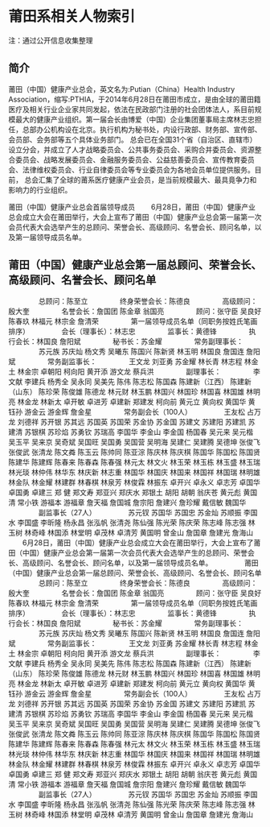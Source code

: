 # 莆田系相关人物索引
注：通过公开信息收集整理

## 简介
莆田（中国）健康产业总会，英文名为:Putian（China）Health Industry Association，缩写:PTHIA，于2014年6月28日在莆田市成立，是由全球的莆田籍医疗及相关行业企业家共同发起，依法在民政部门注册的社会团体法人，系目前规模最大的健康产业组织。第一届会长由博爱（中国）企业集团董事局主席林志忠担任，总部办公机构设在北京。执行机构为秘书处，内设行政部、财务部、宣传部、会员部、会务部等五个具体业务部门。
总会已在全国31个省（自治区、直辖市）设立分会，并成立了人才战略委员会、公共事务委员会、采购合并委员会、资源整合委员会、战略发展委员会、金融服务委员会、公益慈善委员会、宣传教育委员会、法律维权委员会、行业自律委员会等专业委员会为各地会员单位提供服务。目前， 总会汇集了全球的莆系医疗健康产业会员，是当前规模最大、最具竟争力和影响力的行业组织。

莆田（中国）健康产业总会首届领导成员
 　　6月28日，莆田（中国）健康产业总会成立大会在莆田举行，大会上宣布了莆田（中国）健康产业总会第一届第一次会员代表大会选举产生的总顾问、荣誉会长、高级顾问、名誉会长、顾问名单，以及第一届领导成员名单。
　　
## 莆田（中国）健康产业总会第一届总顾问、荣誉会长、高级顾问、名誉会长、顾问名单
　　
　　总顾问：陈至立
　　
　　终身荣誉会长：陈德良
　　
　　高级顾问：殷大奎
　　
　　名誉会长：詹国团 陈金章 翁国亮
　　
　　顾问：张守臣 吴良好 陈春玖 林福元 林宗金 詹清荣
　　
　　第一届领导成员名单（同职务按姓氏笔画排序）
　　
　　会长（理事长）：林志忠
　　
　　监事长：黄德锋
　　
　　执行会长：林国良 詹阳斌
　　
　　秘书长：苏金耀
　　
　　常务副理事长：
　　
　　苏元族 苏庆灿 杨文秀 吴曦东 陈国兴 陈新贤 林玉明 林国良 詹国连 詹阳斌
　　
　　常务副监事长：
　　
　　王文龙 刘亚勇 苏金耀 林长青 林志程 林金土 林金宗 卓朝阳 柯向阳 黄开添 游文龙 蔡兵洪
　　
　　副理事长：
　　
　　李文献 李建兵 杨秀全 吴永同 吴美先 陈伟 陈志松 陈国森 陈建新（江西） 陈建新（山东） 陈珍荣 陈俊雄 陈德龙 林元财 林玉鹏 林国兴 林国珍 林国喜 林国雄 林明亮 林金龙 林新太 卓开敏 卓进芳 卓建新 郑建发 柯向前 黄元立 黄向权 黄国华 黄钰孙 游金云 游金辉 詹金星
　　
　　常务副会长（100人）
　　
　　王友松 占万龙 刘德祥 苏开银 苏其远 苏国英 苏国荣 苏金协 苏金国 苏建文 苏建阳 苏建凯 苏建清 苏银棋 苏珍焰 苏勇钦 苏瑞高 李国华 李金山 李金国 杨国春 吴元来 吴元楷 吴玉平 吴来京 吴奇斌 吴国旺 吴国勇 吴国营 吴明海 吴建仁 吴建腾 吴德坤 张俊飞 张俊武 张清龙 陈文粦 陈玉云 陈帅同 陈亚淙 陈庆林 陈庆棋 陈国华 陈国松 陈国贤 陈建华 陈建辉 陈春来 陈春森 陈春强 林元太 林文火 林玉荣 林玉栋 林玉盛 林玉瑞 林光琰 林仲伟 林华东 林庆新 林志重 林国华 林国庆 林国来 林国祥 林国瑞 林明雄 林金队 林金耀 林建群 林春棋 林泉芳 林俊霖 林振东 卓开兴 卓永义 卓志芳 卓国华 卓国勇 卓建三 郑 健 郑文寿 郑亚兴 郑庆水 郑银土 胡阳 胡朝 翁庆苍 黄元彪 黄国清 常小铁 游福本 游福章 詹天福 詹国城 詹宗阳 詹建兴 詹珍耀 戴信敏 魏国华
　　
　　副监事长（27人）
　　
　　苏元钗 苏国华 苏国忠 苏金灿 苏顺振 李国水 李国盛 李昕隆 杨永昌 张泓帆 张清尧 陈仙强 陈光荣 陈庆荣 陈志峰 陈志强 林玉树 林奇峰 林国添 林堂明 卓茂林 卓清芳 黄国明 曾金山 詹国章 詹建光 詹海山
　　6月28日，莆田（中国）健康产业总会成立大会在莆田举行，大会上宣布了莆田（中国）健康产业总会第一届第一次会员代表大会选举产生的总顾问、荣誉会长、高级顾问、名誉会长、顾问名单，以及第一届领导成员名单。
　　
　　莆田（中国）健康产业总会第一届总顾问、荣誉会长、高级顾问、名誉会长、顾问名单
　　
　　总顾问：陈至立
　　
　　终身荣誉会长：陈德良
　　
　　高级顾问：殷大奎
　　
　　名誉会长：詹国团 陈金章 翁国亮
　　
　　顾问：张守臣 吴良好 陈春玖 林福元 林宗金 詹清荣
　　
　　第一届领导成员名单（同职务按姓氏笔画排序）
　　
　　会长（理事长）：林志忠
　　
　　监事长：黄德锋
　　
　　执行会长：林国良 詹阳斌
　　
　　秘书长：苏金耀
　　
　　常务副理事长：
　　
　　苏元族 苏庆灿 杨文秀 吴曦东 陈国兴 陈新贤 林玉明 林国良 詹国连 詹阳斌
　　
　　常务副监事长：
　　
　　王文龙 刘亚勇 苏金耀 林长青 林志程 林金土 林金宗 卓朝阳 柯向阳 黄开添 游文龙 蔡兵洪
　　
　　副理事长：
　　
　　李文献 李建兵 杨秀全 吴永同 吴美先 陈伟 陈志松 陈国森 陈建新（江西） 陈建新（山东） 陈珍荣 陈俊雄 陈德龙 林元财 林玉鹏 林国兴 林国珍 林国喜 林国雄 林明亮 林金龙 林新太 卓开敏 卓进芳 卓建新 郑建发 柯向前 黄元立 黄向权 黄国华 黄钰孙 游金云 游金辉 詹金星
　　
　　常务副会长（100人）
　　
　　王友松 占万龙 刘德祥 苏开银 苏其远 苏国英 苏国荣 苏金协 苏金国 苏建文 苏建阳 苏建凯 苏建清 苏银棋 苏珍焰 苏勇钦 苏瑞高 李国华 李金山 李金国 杨国春 吴元来 吴元楷 吴玉平 吴来京 吴奇斌 吴国旺 吴国勇 吴国营 吴明海 吴建仁 吴建腾 吴德坤 张俊飞 张俊武 张清龙 陈文粦 陈玉云 陈帅同 陈亚淙 陈庆林 陈庆棋 陈国华 陈国松 陈国贤 陈建华 陈建辉 陈春来 陈春森 陈春强 林元太 林文火 林玉荣 林玉栋 林玉盛 林玉瑞 林光琰 林仲伟 林华东 林庆新 林志重 林国华 林国庆 林国来 林国祥 林国瑞 林明雄 林金队 林金耀 林建群 林春棋 林泉芳 林俊霖 林振东 卓开兴 卓永义 卓志芳 卓国华 卓国勇 卓建三 郑 健 郑文寿 郑亚兴 郑庆水 郑银土 胡阳 胡朝 翁庆苍 黄元彪 黄国清 常小铁 游福本 游福章 詹天福 詹国城 詹宗阳 詹建兴 詹珍耀 戴信敏 魏国华
　　
　　副监事长（27人）
　　
　　苏元钗 苏国华 苏国忠 苏金灿 苏顺振 李国水 李国盛 李昕隆 杨永昌 张泓帆 张清尧 陈仙强 陈光荣 陈庆荣 陈志峰 陈志强 林玉树 林奇峰 林国添 林堂明 卓茂林 卓清芳 黄国明 曾金山 詹国章 詹建光 詹海山
